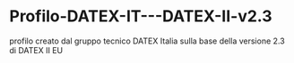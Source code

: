 # Profilo-DATEX-IT---DATEX-II-v2.3
profilo creato dal gruppo tecnico DATEX Italia sulla base della versione 2.3 di DATEX II EU
